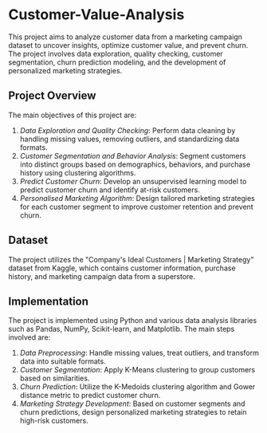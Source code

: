 # Customer-Value-Analysis

This project aims to analyze customer data from a marketing campaign dataset to uncover insights, optimize customer value, and prevent churn. The project involves data exploration, quality checking, customer segmentation, churn prediction modeling, and the development of personalized marketing strategies.

## Project Overview
The main objectives of this project are:

1. *Data Exploration and Quality Checking*: Perform data cleaning by handling missing values, removing outliers, and standardizing data formats.
2. *Customer Segmentation and Behavior Analysis*: Segment customers into distinct groups based on demographics, behaviors, and purchase history using clustering algorithms.
3. *Predict Customer Churn*: Develop an unsupervised learning model to predict customer churn and identify at-risk customers.
4. *Personalised Marketing Algorithm*: Design tailored marketing strategies for each customer segment to improve customer retention and prevent churn.

## Dataset
The project utilizes the "Company's Ideal Customers | Marketing Strategy" dataset from Kaggle, which contains customer information, purchase history, and marketing campaign data from a superstore.

## Implementation
The project is implemented using Python and various data analysis libraries such as Pandas, NumPy, Scikit-learn, and Matplotlib. The main steps involved are:

1. *Data Preprocessing*: Handle missing values, treat outliers, and transform data into suitable formats.
2. *Customer Segmentation*: Apply K-Means clustering to group customers based on similarities.
3. *Churn Prediction*: Utilize the K-Medoids clustering algorithm and Gower distance metric to predict customer churn.
4. *Marketing Strategy Development*: Based on customer segments and churn predictions, design personalized marketing strategies to retain high-risk customers.
